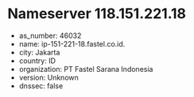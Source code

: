 # Nameserver 118.151.221.18

* as_number: 46032
* name: ip-151-221-18.fastel.co.id.
* city: Jakarta
* country: ID
* organization: PT Fastel Sarana Indonesia
* version: Unknown
* dnssec: false
